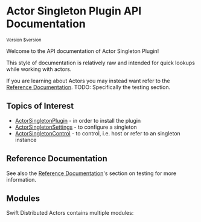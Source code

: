 # Actor Singleton Plugin API Documentation

<small>Version $version</small>

Welcome to the API documentation of Actor Singleton Plugin!

This style of documentation is relatively raw and intended for quick lookups while working with actors. <br/>

If you are learning about Actors you may instead want refer to the [Reference Documentation](../../../reference/$version/index.html). TODO: Specifically the testing section.

## Topics of Interest

- [ActorSingletonPlugin](Classes/ActorSingletonPlugin.html) - in order to install the plugin
- [ActorSingletonSettings](Classes/ActorSingletonSettings.html) - to configure a singleton
- [ActorSingletonControl](Classes/ActorSingletonControl.html) - to control, i.e. host or refer to an singleton instance


## Reference Documentation

See also the [Reference Documentation](../../../reference/$version/index.html)'s section on testing for more information.

## Modules

Swift Distributed Actors contains multiple modules:
<!-- module links inserted here by generate_docs_api.sh -->
